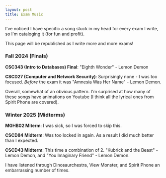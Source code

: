 ```yaml
---
layout: post
title: Exam Music
---
```


I've noticed I have specific a song stuck in my head for every exam I write, so I'm cataloging it (for fun and profit).

This page will be republished as I write more and more exams!

### Fall 2024 (Finals)

**CSC343 (Intro to Databases) Final**: "Eighth Wonder" - Lemon Demon

**CSCD27 (Computer and Network Security)**: Surprisingly none - I was too focused. *Before* the exam it was "Amnesia Was Her Name" - Lemon Demon.

Overall, somewhat of an obvious pattern. I'm surprised at how many of these songs have animations on Youtube (I think all the lyrical ones from Spirit Phone are covered).

### Winter 2025 (Midterms)

**MGHB02 Miterm**: I was sick, so I was forced to skip this.

**CSCD84 Midterm**: Was too locked in again. As a result I did much better than I expected.

**CSCD43 Midterm**: This time a combination of 2. "Kubrick and the Beast" - Lemon Demon, and "You Imaginary Friend" - Lemon Demon.

I have listened through Dinosaurchestra, View Monster, and Spirit Phone an embarrassing number of times.

